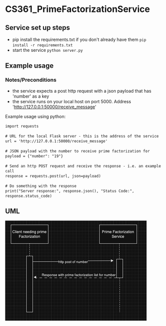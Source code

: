 # CS361_PrimeFactorizationService

## Service set up steps

- pip install the requirements.txt if you don't already have them ``` pip install -r requirements.txt ```
- start the service ```python server.py```

## Example usage

### Notes/Preconditions
- the service expects a post http request with a json payload that has 'number' as a key
- the service runs on your local host on port 5000. Address 'http://127.0.0.1:50000/receive_message'

Example usage using python:
```
import requests

# URL for the local Flask server - this is the address of the service
url = 'http://127.0.0.1:50000/receive_message'

# JSON payload with the number to receive prime factorization for
payload = {"number": "19"}

# Send an http POST request and receive the response - i.e. an example call
response = requests.post(url, json=payload)

# Do something with the response
print("Server response:", response.json(), "Status Code:", response.status_code)
```

## UML

![alt text](image.png)